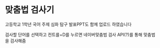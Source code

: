# 맞춤법 검사기

고등학교 1학년 국어 주제 심화 탐구
발표PPT도 함께 업로드 하였습니다

검사할 단어를 선택하고 컨트를+D를 누르면 네이버맞춤법 검사 API(?)를 통해 맞춤법을 검사해줌
